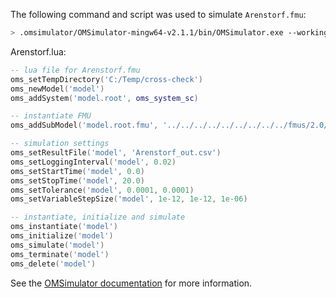 The following command and script was used to simulate `Arenstorf.fmu`:
```bash
> .omsimulator/OMSimulator-mingw64-v2.1.1/bin/OMSimulator.exe --workingDir=results/2.0/me/win64/OMSimulator/v2.1.1/solidThinking_Activate/2020/Arenstorf --stripRoot=true --skipCSVHeader=true --addParametersToCSV=true --suppressPath=true --timeout=60 Arenstorf.lua
```

Arenstorf.lua:
```lua
-- lua file for Arenstorf.fmu
oms_setTempDirectory('C:/Temp/cross-check')
oms_newModel('model')
oms_addSystem('model.root', oms_system_sc)

-- instantiate FMU
oms_addSubModel('model.root.fmu', '../../../../../../../../../fmus/2.0/me/win64/solidThinking_Activate/2020/Arenstorf/Arenstorf.fmu')

-- simulation settings
oms_setResultFile('model', 'Arenstorf_out.csv')
oms_setLoggingInterval('model', 0.02)
oms_setStartTime('model', 0.0)
oms_setStopTime('model', 20.0)
oms_setTolerance('model', 0.0001, 0.0001)
oms_setVariableStepSize('model', 1e-12, 1e-12, 1e-06)

-- instantiate, initialize and simulate
oms_instantiate('model')
oms_initialize('model')
oms_simulate('model')
oms_terminate('model')
oms_delete('model')
```
See the [OMSimulator documentation](https://openmodelica.org/doc/OMSimulator/master/html/index.html) for more information.

